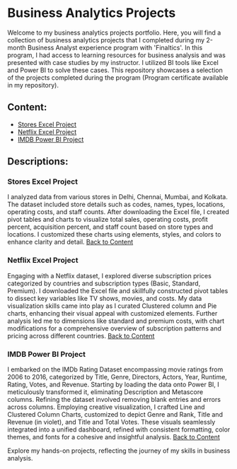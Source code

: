 # Business Analytics Projects

Welcome to my business analytics projects portfolio. Here, you will find a collection of business analytics projects that I completed during my 2-month Business Analyst experience program with 'Finaltics'. In this program, I had access to learning resources for business analysis and was presented with case studies by my instructor. I utilized BI tools like Excel and Power BI to solve these cases. This repository showcases a selection of the projects completed during the program (Program certificate available in my repository).

## Content:
<a name="content"></a>
- [Stores Excel Project](#P1)
- [Netflix Excel Project](#P2)
- [IMDB Power BI Project](#P3)

## Descriptions:

### Stores Excel Project
I analyzed data from various stores in Delhi, Chennai, Mumbai, and Kolkata. The dataset included store details such as codes, names, types, locations, operating costs, and staff counts. After downloading the Excel file, I created pivot tables and charts to visualize total sales, operating costs, profit percent, acquisition percent, and staff count based on store types and locations. I customized these charts using elements, styles, and colors to enhance clarity and detail.
<a name="P1"></a>
[Back to Content](#content)

### Netflix Excel Project
Engaging with a Netflix dataset, I explored diverse subscription prices categorized by countries and subscription types (Basic, Standard, Premium). I downloaded the Excel file and skillfully constructed pivot tables to dissect key variables like TV shows, movies, and costs. My data visualization skills came into play as I curated Clustered column and Pie charts, enhancing their visual appeal with customized elements. Further analysis led me to dimensions like standard and premium costs, with chart modifications for a comprehensive overview of subscription patterns and pricing across different countries.
<a name="P2"></a>
[Back to Content](#content)

### IMDB Power BI Project
I embarked on the IMDb Rating Dataset encompassing movie ratings from 2006 to 2016, categorized by Title, Genre, Directors, Actors, Year, Runtime, Rating, Votes, and Revenue. Starting by loading the data onto Power BI, I meticulously transformed it, eliminating Description and Metascore columns. Refining the dataset involved removing blank entries and errors across columns. Employing creative visualization, I crafted Line and Clustered Column Charts, customized to depict Genre and Rank, Title and Revenue (in violet), and Title and Total Votes. These visuals seamlessly integrated into a unified dashboard, refined with consistent formatting, color themes, and fonts for a cohesive and insightful analysis.
<a name="P3"></a>
[Back to Content](#content)

Explore my hands-on projects, reflecting the journey of my skills in business analysis.
